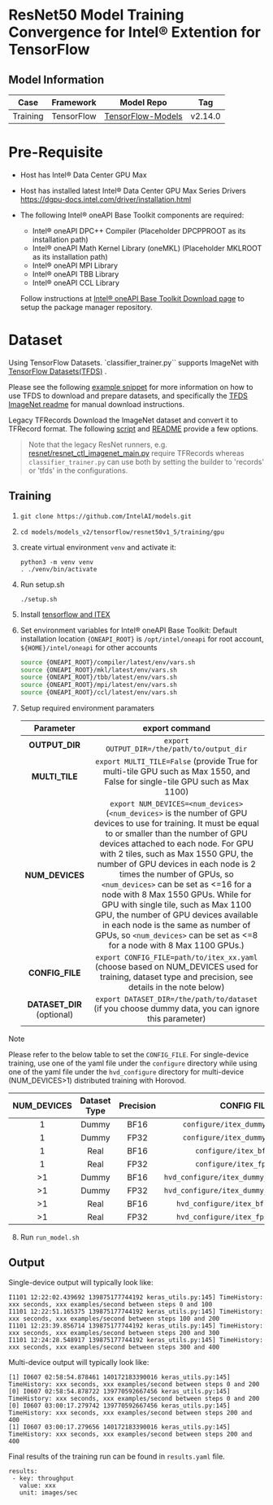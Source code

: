# ResNet50 Model Training Convergence for Intel® Extention for TensorFlow

## Model Information
| **Case** |**Framework** | **Model Repo** | **Tag** 
| :---: | :---: | :---: | :---: |
| Training | TensorFlow | [TensorFlow-Models](https://github.com/tensorflow/models) | v2.14.0 |

# Pre-Requisite
* Host has Intel® Data Center GPU Max
* Host has installed latest Intel® Data Center GPU Max Series Drivers https://dgpu-docs.intel.com/driver/installation.html
* The following Intel® oneAPI Base Toolkit components are required:
  - Intel® oneAPI DPC++ Compiler (Placeholder DPCPPROOT as its installation path)
  - Intel® oneAPI Math Kernel Library (oneMKL) (Placeholder MKLROOT as its installation path)
  - Intel® oneAPI MPI Library
  - Intel® oneAPI TBB Library
  - Intel® oneAPI CCL Library

  Follow instructions at [Intel® oneAPI Base Toolkit Download page](https://www.intel.com/content/www/us/en/developer/tools/oneapi/base-toolkit-download.html?operatingsystem=linux) to setup the package manager repository.

# Dataset 
Using TensorFlow Datasets.
`classifier_trainer.py`` supports ImageNet with [TensorFlow Datasets(TFDS)](https://www.tensorflow.org/datasets/overview) .

Please see the following [example snippet](https://github.com/tensorflow/datasets/blob/master/tensorflow_datasets/scripts/download_and_prepare.py) for more information on how to use TFDS to download and prepare datasets, and specifically the [TFDS ImageNet readme](https://github.com/tensorflow/datasets/blob/master/docs/catalog/imagenet2012.md) for manual download instructions.

Legacy TFRecords
Download the ImageNet dataset and convert it to TFRecord format. The following [script](https://github.com/tensorflow/tpu/blob/master/tools/datasets/imagenet_to_gcs.py) and [README](https://github.com/tensorflow/tpu/tree/master/tools/datasets#imagenet_to_gcspy) provide a few options.

> Note that the legacy ResNet runners, e.g. [resnet/resnet_ctl_imagenet_main.py](https://github.com/tensorflow/models/blob/v2.8.0/official/vision/image_classification/resnet/resnet_ctl_imagenet_main.py) require TFRecords whereas `classifier_trainer.py` can use both by setting the builder to 'records' or 'tfds' in the configurations.

## Training
1. `git clone https://github.com/IntelAI/models.git`
2. `cd models/models_v2/tensorflow/resnet50v1_5/training/gpu`
3. create virtual environment `venv` and activate it:
    ```
    python3 -m venv venv
    . ./venv/bin/activate
    ```
4. Run setup.sh
    ```
    ./setup.sh
    ```
5. Install [tensorflow and ITEX](https://pypi.org/project/intel-extension-for-tensorflow/)
6. Set environment variables for Intel® oneAPI Base Toolkit: 
    Default installation location `{ONEAPI_ROOT}` is `/opt/intel/oneapi` for root account, `${HOME}/intel/oneapi` for other accounts
    ```bash
    source {ONEAPI_ROOT}/compiler/latest/env/vars.sh
    source {ONEAPI_ROOT}/mkl/latest/env/vars.sh
    source {ONEAPI_ROOT}/tbb/latest/env/vars.sh
    source {ONEAPI_ROOT}/mpi/latest/env/vars.sh
    source {ONEAPI_ROOT}/ccl/latest/env/vars.sh
7. Setup required environment paramaters
   
    |   **Parameter**    | **export command**                                    |
    | :---: | :---: |
    |   **OUTPUT_DIR**   | `export OUTPUT_DIR=/the/path/to/output_dir`           |
    |   **MULTI_TILE**   | `export MULTI_TILE=False` (provide True for multi-tile GPU such as Max 1550, and False for single-tile GPU such as Max 1100)             |
    |  **NUM_DEVICES**   |  `export NUM_DEVICES=<num_devices>` (`<num_devices>` is the number of GPU devices to use for training. It must be equal to or smaller than the number of GPU devices attached to each node. For GPU with 2 tiles, such as Max 1550 GPU, the number of GPU devices in each node is 2 times the number of GPUs, so `<num_devices>` can be set as <=16 for a node with 8 Max 1550 GPUs. While for GPU with single tile, such as Max 1100 GPU, the number of GPU devices available in each node is the same as number of GPUs, so `<num_devices>` can be set as <=8 for a node with 8 Max 1100 GPUs.)     | 
    |   **CONFIG_FILE**   | `export CONFIG_FILE=path/to/itex_xx.yaml` (choose based on NUM_DEVICES used for training, dataset type and precision, see details in the note below)  |
    |  **DATASET_DIR** (optional)  | `export DATASET_DIR=/the/path/to/dataset` (if you choose dummy data, you can ignore this parameter)          |

> [!NOTE]
> Please refer to the below table to set the `CONFIG_FILE`. For single-device training, use one of the yaml file under the `configure` directory while using one of the yaml file under the `hvd_configure` directory for multi-device (NUM_DEVICES>1) distributed training with Horovod.

| **NUM_DEVICES** | **Dataset Type** | **Precision** | **CONFIG FILE**|
| :---: | :---: | :---: | :---: |
|   1   | Dummy | BF16  | `configure/itex_dummy_bf16.yaml`
|   1   | Dummy | FP32  | `configure/itex_dummy_fp32.yaml`
|   1   | Real  | BF16  | `configure/itex_bf16.yaml`
|   1   | Real  | FP32  | `configure/itex_fp32.yaml`
|   >1  | Dummy | BF16  | `hvd_configure/itex_dummy_bf16_lars.yaml`
|   >1  | Dummy | FP32  | `hvd_configure/itex_dummy_fp32_lars.yaml`
|   >1  | Real  | BF16  | `hvd_configure/itex_bf16_lars.yaml`
|   >1  | Real  | FP32  | `hvd_configure/itex_fp32_lars.yaml`

8. Run `run_model.sh`

## Output

Single-device output will typically look like:
```
I1101 12:22:02.439692 139875177744192 keras_utils.py:145] TimeHistory: xxx seconds, xxx examples/second between steps 0 and 100
I1101 12:22:51.165375 139875177744192 keras_utils.py:145] TimeHistory: xxx seconds, xxx examples/second between steps 100 and 200
I1101 12:23:39.856714 139875177744192 keras_utils.py:145] TimeHistory: xxx seconds, xxx examples/second between steps 200 and 300
I1101 12:24:28.548917 139875177744192 keras_utils.py:145] TimeHistory: xxx seconds, xxx examples/second between steps 300 and 400

```

Multi-device output will typically look like:
```
[1] I0607 02:58:54.878461 140172183390016 keras_utils.py:145] TimeHistory: xxx seconds, xxx examples/second between steps 0 and 200
[0] I0607 02:58:54.878722 139770592667456 keras_utils.py:145] TimeHistory: xxx seconds, xxx examples/second between steps 0 and 200
[0] I0607 03:00:17.279742 139770592667456 keras_utils.py:145] TimeHistory: xxx seconds, xxx examples/second between steps 200 and 400
[1] I0607 03:00:17.279656 140172183390016 keras_utils.py:145] TimeHistory: xxx seconds, xxx examples/second between steps 200 and 400
```

Final results of the training run can be found in `results.yaml` file.
```
results:
 - key: throughput
   value: xxx
   unit: images/sec
```
